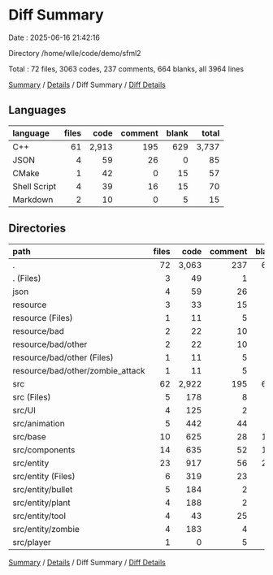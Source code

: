 # Diff Summary

Date : 2025-06-16 21:42:16

Directory /home/wlle/code/demo/sfml2

Total : 72 files,  3063 codes, 237 comments, 664 blanks, all 3964 lines

[Summary](results.md) / [Details](details.md) / Diff Summary / [Diff Details](diff-details.md)

## Languages
| language | files | code | comment | blank | total |
| :--- | ---: | ---: | ---: | ---: | ---: |
| C++ | 61 | 2,913 | 195 | 629 | 3,737 |
| JSON | 4 | 59 | 26 | 0 | 85 |
| CMake | 1 | 42 | 0 | 15 | 57 |
| Shell Script | 4 | 39 | 16 | 15 | 70 |
| Markdown | 2 | 10 | 0 | 5 | 15 |

## Directories
| path | files | code | comment | blank | total |
| :--- | ---: | ---: | ---: | ---: | ---: |
| . | 72 | 3,063 | 237 | 664 | 3,964 |
| . (Files) | 3 | 49 | 1 | 19 | 69 |
| json | 4 | 59 | 26 | 0 | 85 |
| resource | 3 | 33 | 15 | 12 | 60 |
| resource (Files) | 1 | 11 | 5 | 4 | 20 |
| resource/bad | 2 | 22 | 10 | 8 | 40 |
| resource/bad/other | 2 | 22 | 10 | 8 | 40 |
| resource/bad/other (Files) | 1 | 11 | 5 | 4 | 20 |
| resource/bad/other/zombie_attack | 1 | 11 | 5 | 4 | 20 |
| src | 62 | 2,922 | 195 | 633 | 3,750 |
| src (Files) | 5 | 178 | 8 | 51 | 237 |
| src/UI | 4 | 125 | 2 | 26 | 153 |
| src/animation | 5 | 442 | 44 | 69 | 555 |
| src/base | 10 | 625 | 28 | 135 | 788 |
| src/components | 14 | 635 | 52 | 135 | 822 |
| src/entity | 23 | 917 | 56 | 217 | 1,190 |
| src/entity (Files) | 6 | 319 | 23 | 67 | 409 |
| src/entity/bullet | 5 | 184 | 2 | 44 | 230 |
| src/entity/plant | 4 | 188 | 2 | 41 | 231 |
| src/entity/tool | 4 | 43 | 25 | 21 | 89 |
| src/entity/zombie | 4 | 183 | 4 | 44 | 231 |
| src/player | 1 | 0 | 5 | 0 | 5 |

[Summary](results.md) / [Details](details.md) / Diff Summary / [Diff Details](diff-details.md)